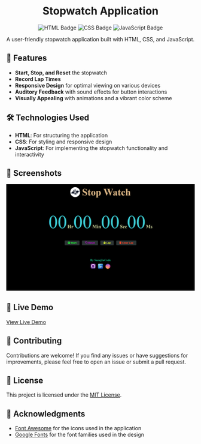 <h1 align="center">Stopwatch Application</h1>

<p align="center">
  <img src="https://img.shields.io/badge/HTML-E34F26?style=for-the-badge&logo=html5&logoColor=white" alt="HTML Badge">
  <img src="https://img.shields.io/badge/CSS-1572B6?style=for-the-badge&logo=css3&logoColor=white" alt="CSS Badge">
  <img src="https://img.shields.io/badge/JavaScript-F7DF1E?style=for-the-badge&logo=javascript&logoColor=black" alt="JavaScript Badge">
</p>

<p align="center">
  A user-friendly stopwatch application built with HTML, CSS, and JavaScript.
</p>

## 🚀 Features

- **Start, Stop, and Reset** the stopwatch
- **Record Lap Times**
- **Responsive Design** for optimal viewing on various devices
- **Auditory Feedback** with sound effects for button interactions
- **Visually Appealing** with animations and a vibrant color scheme

## 🛠️ Technologies Used

- **HTML**: For structuring the application
- **CSS**: For styling and responsive design
- **JavaScript**: For implementing the stopwatch functionality and interactivity

## 🌟 Screenshots

![Stopwatch Screenshot](data/forreadme.png)

## 🔗 Live Demo

[View Live Demo](https://your-stopwatch-demo.com)

## 🤝 Contributing

Contributions are welcome! If you find any issues or have suggestions for improvements, please feel free to open an issue or submit a pull request.

## 📄 License

This project is licensed under the [MIT License](LICENSE).

## 🙏 Acknowledgments

- [Font Awesome](https://fontawesome.com/) for the icons used in the application
- [Google Fonts](https://fonts.google.com/) for the font families used in the design